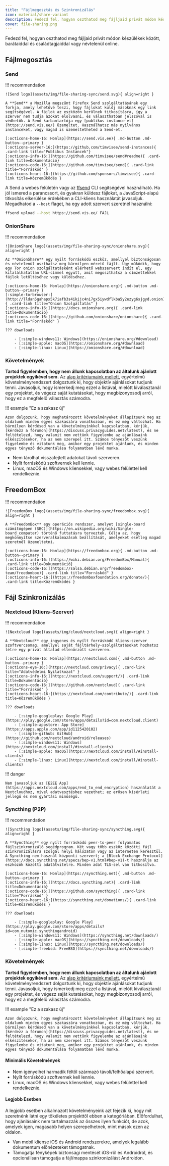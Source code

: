 ```yaml
---
title: "Fájlmegosztás és Szinkronizálás"
icon: material/share-variant
description: Fedezd fel, hogyan oszthatod meg fájljaid privát módon készülékek között, barátaiddal és családtagjaiddal vagy névtelenül online.
cover: file-sharing.png
---
```


Fedezd fel, hogyan oszthatod meg fájljaid privát módon készülékek között, barátaiddal és családtagjaiddal vagy névtelenül online.

## Fájlmegosztás

### Send

!!! recommendation

    ![Send logo](assets/img/file-sharing-sync/send.svg){ align=right }
    
    A **Send** a Mozilla megszűnt Firefox Send szolgáltatásának egy forkja, amely lehetővé teszi, hogy fájlokat küldj másoknak egy link segítségével. A fájlok az eszközön kerülnek titkosításra, így a szerver nem tudja azokat elolvasni, és választhatóan jelszóval is védhetők. A Send karbantartója egy [publikus instance-et](https://send.vis.ee/) üzemeltet. Használhatsz más nyilvános instanceket, vagy magad is üzemeltetheted a Send-et.
    
    [:octicons-home-16: Honlap](https://send.vis.ee){ .md-button .md-button--primary }
    [:octicons-server-16:](https://github.com/timvisee/send-instances){ .card-link title="Publikus Instancek"}
    [:octicons-info-16:](https://github.com/timvisee/send#readme){ .card-link title=Dokumentáció}
    [:octicons-code-16:](https://github.com/timvisee/send){ .card-link title="Forráskód" }
    [:octicons-heart-16:](https://github.com/sponsors/timvisee){ .card-link title=Közreműködés }

A Send a webes felületén vagy az [ffsend](https://github.com/timvisee/ffsend) CLI segítségével használható. Ha jól ismered a parancssort, és gyakran küldesz fájlokat, a JavaScript-alapú titkosítás elkerülése érdekében a CLI-kliens használatát javasoljuk. Megadhatod a `--host` flaget, ha egy adott szervert szeretnél használni:

```bash
ffsend upload --host https://send.vis.ee/ FÁJL
```

### OnionShare

!!! recommendation

    ![OnionShare logo](assets/img/file-sharing-sync/onionshare.svg){ align=right }
    
    Az **OnionShare** egy nyílt forráskódú eszköz, amellyel biztonságosan és névtelenül oszthatsz meg bármilyen méretű fájlt. Úgy működik, hogy egy Tor onion szolgáltatásként elérhető webszervert indít el, egy kitalálhatatlan URL-címmel együtt, amit megoszthatsz a címzettekkel fájlok letöltéséhez vagy küldéséhez.
    
    [:octicons-home-16: Honlap](https://onionshare.org){ .md-button .md-button--primary }
    [:simple-torbrowser:](http://lldan5gahapx5k7iafb3s4ikijc4ni7gx5iywdflkba5y2ezyg6sjgyd.onion){ .card-link title="Onion Szolgáltatás" }
    [:octicons-info-16:](https://docs.onionshare.org){ .card-link title=Dokumentáció}
    [:octicons-code-16:](https://github.com/onionshare/onionshare){ .card-link title="Forráskód" }
    
    ??? downloads
    
        - [:simple-windows11: Windows](https://onionshare.org/#download)
        - [:simple-apple: macOS](https://onionshare.org/#download)
        - [:simple-linux: Linux](https://onionshare.org/#download)

### Követelmények

**Tartsd figyelemben, hogy nem állunk kapcsolatban az általunk ajánlott projektek egyikével sem.** Az [alap kritériumaink mellett](about/criteria.md), egyértelmű követelményrendszert dolgoztunk ki, hogy objektív ajánlásokat tudjunk tenni. Javasoljuk, hogy ismerkedj meg ezzel a listával, mielőtt kiválasztanál egy projektet, és végezz saját kutatásokat, hogy megbizonyosodj arról, hogy ez a megfelelő választás számodra.

!!! example "Ez a szakasz új"

    Azon dolgozunk, hogy meghatározott követelményeket állapítsunk meg az oldalunk minden egyes szakaszára vonatkozóan, és ez még változhat. Ha bármilyen kérdésed van a követelményinkkel kapcsolatban, kérjük, [kérdezz a fórumon](https://discuss.privacyguides.net/latest), és ne feltételezd, hogy valamit nem vettünk figyelembe az ajánlásaink elkészítésekor, ha az nem szerepel itt. Számos tényezőt veszünk figyelembe és vitatunk meg, amikor egy projektet ajánlunk, és minden egyes tényező dokumentálása folyamatban lévő munka.

- Nem tárolhat visszafejtett adatokat távoli szerveren.
- Nyílt forráskódú szoftvernek kell lennie.
- Linux, macOS és Windows kliensekkel, vagy webes felülettel kell rendelkeznie.

## FreedomBox

!!! recommendation

    ![FreedomBox logo](assets/img/file-sharing-sync/freedombox.svg){ align=right }
    
    A **FreedomBox** egy operációs rendszer, amelyet [single-board számítógépen (SBC)](https://en.wikipedia.org/wiki/Single-board_computer) történő futtatásra terveztek. Célja az, hogy megkönnyítse szerveralkalmazások beállítását, amelyeket esetleg magad szeretnél üzemeltetni.
    
    [:octicons-home-16: Honlap](https://freedombox.org){ .md-button .md-button--primary }
    [:octicons-info-16:](https://wiki.debian.org/FreedomBox/Manual){ .card-link title=Dokumentáció}
    [:octicons-code-16:](https://salsa.debian.org/freedombox-team/freedombox){ .card-link title="Forráskód" }
    [:octicons-heart-16:](https://freedomboxfoundation.org/donate/){ .card-link title=Közreműködés }

## Fájl Szinkronizálás

### Nextcloud (Kliens-Szerver)

!!! recommendation

    ![Nextcloud logo](assets/img/cloud/nextcloud.svg){ align=right }
    
    A **Nextcloud** egy ingyenes és nyílt forráskódú kliens-szerver szoftvercsomag, amellyel saját fájltárhely-szolgáltatásokat hozhatsz létre egy privát általad ellenőrzött szerveren.
    
    [:octicons-home-16: Honlap](https://nextcloud.com){ .md-button .md-button--primary }
    [:octicons-eye-16:](https://nextcloud.com/privacy){ .card-link title="Adatvédelmi Nyilatkozat" }
    [:octicons-info-16:](https://nextcloud.com/support/){ .card-link title=Dokumentáció}
    [:octicons-code-16:](https://github.com/nextcloud){ .card-link title="Forráskód" }
    [:octicons-heart-16:](https://nextcloud.com/contribute/){ .card-link title=Közreműködés }
    
    ??? downloads
    
        - [:simple-googleplay: Google Play](https://play.google.com/store/apps/details?id=com.nextcloud.client)
        - [:simple-appstore: App Store](https://apps.apple.com/app/id1125420102)
        - [:simple-github: GitHub](https://github.com/nextcloud/android/releases)
        - [:simple-windows11: Windows](https://nextcloud.com/install/#install-clients)
        - [:simple-apple: macOS](https://nextcloud.com/install/#install-clients)
        - [:simple-linux: Linux](https://nextcloud.com/install/#install-clients)

!!! danger

    Nem javasoljuk az [E2EE App](https://apps.nextcloud.com/apps/end_to_end_encryption) használatát a Nextcloudhoz, mivel adatvesztéshez vezethet; ez erősen kísérleti jellegű és nem gyártási minőségű.

### Syncthing (P2P)

!!! recommendation

    ![Syncthing logo](assets/img/file-sharing-sync/syncthing.svg){ align=right }
    
    A **Syncthing** egy nyílt forráskódú peer-to-peer folyamatos fájlszinkronizáló segédprogram. Két vagy több eszköz közötti fájl szinkronizálásra szolgál helyi hálózaton vagy az interneten keresztül. A Syncthing nem használ központi szervert; a [Block Exchange Protocol](https://docs.syncthing.net/specs/bep-v1.html#bep-v1)-t használja az eszközök közötti adatátvitelre. Minden adat TLS-sel van titkosítva.
    
    [:octicons-home-16: Honlap](https://syncthing.net){ .md-button .md-button--primary }
    [:octicons-info-16:](https://docs.syncthing.net){ .card-link title=Dokumentáció}
    [:octicons-code-16:](https://github.com/syncthing){ .card-link title="Forráskód" }
    [:octicons-heart-16:](https://syncthing.net/donations/){ .card-link title=Közreműködés }
    
    ??? downloads
    
        - [:simple-googleplay: Google Play](https://play.google.com/store/apps/details?id=com.nutomic.syncthingandroid)
        - [:simple-windows11: Windows](https://syncthing.net/downloads/)
        - [:simple-apple: macOS](https://syncthing.net/downloads/)
        - [:simple-linux: Linux](https://syncthing.net/downloads/)
        - [:simple-freebsd: FreeBSD](https://syncthing.net/downloads/)

### Követelmények

**Tartsd figyelemben, hogy nem állunk kapcsolatban az általunk ajánlott projektek egyikével sem.** Az [alap kritériumaink mellett](about/criteria.md), egyértelmű követelményrendszert dolgoztunk ki, hogy objektív ajánlásokat tudjunk tenni. Javasoljuk, hogy ismerkedj meg ezzel a listával, mielőtt kiválasztanál egy projektet, és végezz saját kutatásokat, hogy megbizonyosodj arról, hogy ez a megfelelő választás számodra.

!!! example "Ez a szakasz új"

    Azon dolgozunk, hogy meghatározott követelményeket állapítsunk meg az oldalunk minden egyes szakaszára vonatkozóan, és ez még változhat. Ha bármilyen kérdésed van a követelményinkkel kapcsolatban, kérjük, [kérdezz a fórumon](https://discuss.privacyguides.net/latest), és ne feltételezd, hogy valamit nem vettünk figyelembe az ajánlásaink elkészítésekor, ha az nem szerepel itt. Számos tényezőt veszünk figyelembe és vitatunk meg, amikor egy projektet ajánlunk, és minden egyes tényező dokumentálása folyamatban lévő munka.

#### Minimális Követelmények

- Nem igényelhet harmadik féltől származó távoli/felhőalapú szervert.
- Nyílt forráskódú szoftvernek kell lennie.
- Linux, macOS és Windows kliensekkel, vagy webes felülettel kell rendelkeznie.

#### Legjobb Esetben

A legjobb esetben alkalmazott követelményeink azt fejezik ki, hogy mit szeretnénk látni egy tökéletes projekttől ebben a kategóriában. Előfordulhat, hogy ajánlásaink nem tartalmazzák az összes ilyen funkciót, de azok, amelyek igen, magasabb helyen szerepelhetnek, mint mások ezen az oldalon.

- Van mobil kliense iOS és Android rendszerekre, amelyek legalább dokumentum előnézeteket támogatnak.
- Támogatja fényképek biztonsági mentését iOS-ről és Androidról, és opcionálisan támogatja a fájl/mappa szinkronizálást Androidon.
